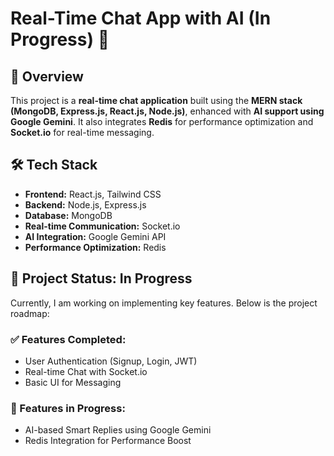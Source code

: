 # Real-Time Chat App with AI (In Progress) 🚀  

## 📌 Overview  
This project is a **real-time chat application** built using the **MERN stack (MongoDB, Express.js, React.js, Node.js)**, enhanced with **AI support using Google Gemini**. It also integrates **Redis** for performance optimization and **Socket.io** for real-time messaging.  

## 🛠️ Tech Stack  
- **Frontend:** React.js, Tailwind CSS  
- **Backend:** Node.js, Express.js  
- **Database:** MongoDB  
- **Real-time Communication:** Socket.io  
- **AI Integration:** Google Gemini API  
- **Performance Optimization:** Redis  

## 🔄 Project Status: **In Progress**  
Currently, I am working on implementing key features. Below is the project roadmap:  

### ✅ Features Completed:  
- User Authentication (Signup, Login, JWT)  
- Real-time Chat with Socket.io  
- Basic UI for Messaging  

### 🚧 Features in Progress:  
- AI-based Smart Replies using Google Gemini  
- Redis Integration for Performance Boost  

